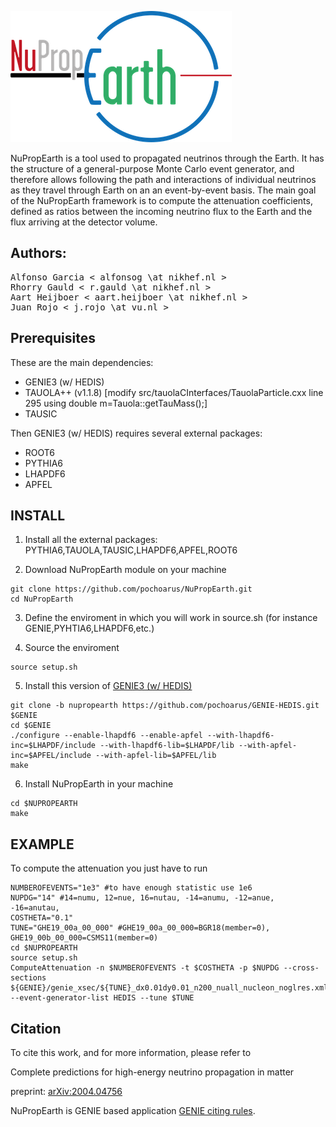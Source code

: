 ![logo](/logo.png)

NuPropEarth is a tool used to propagated neutrinos through the Earth. It has the structure of a general-purpose Monte Carlo event generator, and therefore allows following the path and interactions of individual neutrinos as they travel through Earth on an an event-by-event basis. The main goal of the NuPropEarth framework is to compute the attenuation coefficients, defined as ratios between the incoming neutrino flux to the Earth and the flux arriving at the detector volume.

## Authors: 

<pre>
Alfonso Garcia < alfonsog \at nikhef.nl >
Rhorry Gauld < r.gauld \at nikhef.nl >
Aart Heijboer < aart.heijboer \at nikhef.nl >
Juan Rojo < j.rojo \at vu.nl >
</pre>


## Prerequisites

These are the main dependencies:

- GENIE3 (w/ HEDIS)
- TAUOLA++ (v1.1.8) [modify src/tauolaCInterfaces/TauolaParticle.cxx line 295 using double m=Tauola::getTauMass();]
- TAUSIC

Then GENIE3 (w/ HEDIS) requires several external packages:

- ROOT6
- PYTHIA6
- LHAPDF6
- APFEL


## INSTALL

1. Install all the external packages: PYTHIA6,TAUOLA,TAUSIC,LHAPDF6,APFEL,ROOT6

2. Download NuPropEarth module on your machine 

```
git clone https://github.com/pochoarus/NuPropEarth.git
cd NuPropEarth
```

3. Define the enviroment in which you will work in source.sh (for instance GENIE,PYHTIA6,LHAPDF6,etc.)

4. Source the enviroment

```
source setup.sh
```

5. Install this version of [GENIE3 (w/ HEDIS)](https://github.com/pochoarus/GENIE-HEDIS/tree/nupropearth)

```
git clone -b nupropearth https://github.com/pochoarus/GENIE-HEDIS.git $GENIE
cd $GENIE
./configure --enable-lhapdf6 --enable-apfel --with-lhapdf6-inc=$LHAPDF/include --with-lhapdf6-lib=$LHAPDF/lib --with-apfel-inc=$APFEL/include --with-apfel-lib=$APFEL/lib
make
```

6. Install NuPropEarth in your machine

```
cd $NUPROPEARTH
make
```


## EXAMPLE

To compute the attenuation you just have to run

```
NUMBEROFEVENTS="1e3" #to have enough statistic use 1e6
NUPDG="14" #14=numu, 12=nue, 16=nutau, -14=anumu, -12=anue, -16=anutau, 
COSTHETA="0.1"
TUNE="GHE19_00a_00_000" #GHE19_00a_00_000=BGR18(member=0), GHE19_00b_00_000=CSMS11(member=0)
cd $NUPROPEARTH
source setup.sh
ComputeAttenuation -n $NUMBEROFEVENTS -t $COSTHETA -p $NUPDG --cross-sections ${GENIE}/genie_xsec/${TUNE}_dx0.01dy0.01_n200_nuall_nucleon_noglres.xml --event-generator-list HEDIS --tune $TUNE
```


## Citation

To cite this work, and for more information, please refer to

Complete predictions for high-energy neutrino propagation in matter

preprint: [arXiv:2004.04756](https://arxiv.org/abs/2004.04756)

NuPropEarth is GENIE based application [GENIE citing rules](https://hep.ph.liv.ac.uk/~costasa/genie/citing.html).



